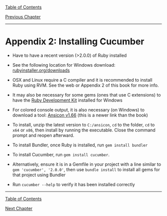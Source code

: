 [Table of Contents](_toc.md)

[Previous Chapter](appendix1.md)

---

# Appendix 2: Installing Cucumber #
- Have to have a recent version (>2.0.0) of Ruby installed
- See the following location for Windows download:
[rubyinstaller.org/downloads](https://rubyinstaller.org/downloads/)
- OSX and Linux require a C compiler and it is recommended to install Ruby
using RVM.  See the web or Appendix 2 of this book for more info.

- It may also be necessary for some gems (ones that use C extensions) to have
the [Ruby Development Kit](http://rubyinstaller.org/add-ons/devkit/) installed
for Windows

- For colored console output, it is also necessary (on Windows) to download
a tool: [Ansicon v1.66](https://github.com/adoxa/ansicon/releases) (this is
a newer link than the book)
- To install, unzip the latest version to `C:/ansicon`, `cd` to the folder,
`cd` to `x64` or `x86`, then install by running the executable.  Close the
command prompt and reopen afterward.

- To install Bundler, once Ruby is installed, run `gem install bundler`

- To install Cucumber, run `gem install cucumber`.
- Alternatively, ensure it is in a Gemfile in your project with a line similar
to `gem 'cucumber', '2.0.0'`, then use `bundle install` to install all gems
for that project using Bundler
- Run `cucumber --help` to verify it has been installed correctly

---
[Table of Contents](_toc.md)

[Next Chapter](appendix3.md)
